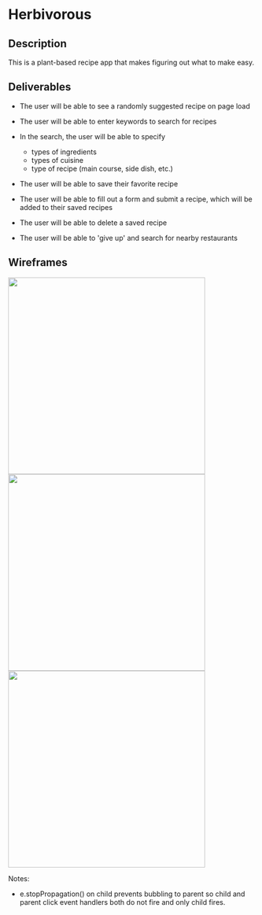 # Herbivorous

## Description
This is a plant-based recipe app that makes figuring out what to make easy.

## Deliverables
- The user will be able to see a randomly suggested recipe on page load
- The user will be able to enter keywords to search for recipes
- In the search, the user will be able to specify
  - types of ingredients
  - types of cuisine
  - type of recipe (main course, side dish, etc.)
  
- The user will be able to save their favorite recipe
- The user will be able to fill out a form and submit a recipe, which will be added to their saved recipes
- The user will be able to delete a saved recipe
- The user will be able to 'give up' and search for nearby restaurants

## Wireframes
<img src='https://user-images.githubusercontent.com/104571660/189733161-c7cad259-aaec-47ff-b102-232a333312bf.png' width='400px'>
<img src='https://user-images.githubusercontent.com/104571660/189733183-461f2680-4621-44b4-b139-aea880cea739.png' width='400px'> 
<img src='https://user-images.githubusercontent.com/104571660/189734192-ff0ecaa2-453c-4659-b898-521f4ef06e6d.png' width='400px'>

Notes: 
  - e.stopPropagation() on child prevents bubbling to parent so child and parent click event handlers both do not fire and only child fires.
  